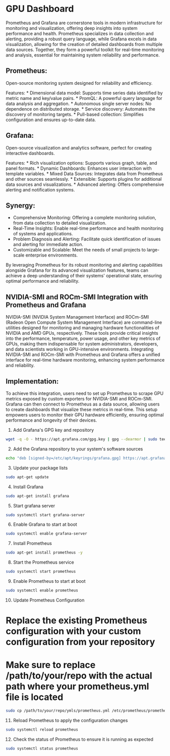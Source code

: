 # GPU Dashboard
Prometheus and Grafana are cornerstone tools in modern infrastructure for monitoring and visualization, offering deep 
insights into system performance and health. Prometheus specializes in data collection and alerting, providing a robust 
query language, while Grafana excels in data visualization, allowing for the creation of detailed dashboards from 
multiple data sources. Together, they form a powerful toolkit for real-time monitoring and analysis, essential for 
maintaining system reliability and performance.

## Prometheus:
Open-source monitoring system designed for reliability and efficiency.

Features:
      * Dimensional data model: Supports time series data identified by metric name and key/value pairs.
      * PromQL: A powerful query language for data analysis and aggregation.
      * Autonomous single server nodes: No dependence on distributed storage.
      * Service discovery: Automates the discovery of monitoring targets.
      * Pull-based collection: Simplifies configuration and ensures up-to-date data.

## Grafana:
Open-source visualization and analytics software, perfect for creating interactive dashboards.

Features:
      * Rich visualization options: Supports various graph, table, and panel formats.
      * Dynamic Dashboards: Enhances user interaction with template variables.
      * Mixed Data Sources: Integrates data from Prometheus and other sources seamlessly.
      * Extensible: Supports plugins for additional data sources and visualizations.
      * Advanced alerting: Offers comprehensive alerting and notification systems.

## Synergy:

  * Comprehensive Monitoring: Offering a complete monitoring solution, from data collection to detailed visualization.
  * Real-Time Insights: Enable real-time performance and health monitoring of systems and applications.
  * Problem Diagnosis and Alerting: Facilitate quick identification of issues and alerting for immediate action.
  * Customizable and Scalable: Meet the needs of small projects to large-scale enterprise environments.

By leveraging Prometheus for its robust monitoring and alerting capabilities alongside Grafana for its advanced 
visualization features, teams can achieve a deep understanding of their systems' operational state, ensuring optimal 
performance and reliability.

## NVIDIA-SMI and ROCm-SMI Integration with Prometheus and Grafana

NVIDIA-SMI (NVIDIA System Management Interface) and ROCm-SMI (Radeon Open Compute System Management Interface) are 
command-line utilities designed for monitoring and managing hardware functionalities of NVIDIA and AMD GPUs, 
respectively. These tools provide critical insights into the performance, temperature, power usage, and other key 
metrics of GPUs, making them indispensable for system administrators, developers, and data scientists working in 
GPU-intensive environments. Integrating NVIDIA-SMI and ROCm-SMI with Prometheus and Grafana offers a unified interface 
for real-time hardware monitoring, enhancing system performance and reliability.

## Implementation:

To achieve this integration, users need to set up Prometheus to scrape GPU metrics exposed by custom exporters for 
NVIDIA-SMI and ROCm-SMI. Grafana can then connect to Prometheus as a data source, allowing users to create dashboards 
that visualize these metrics in real-time. This setup empowers users to monitor their GPU hardware efficiently, ensuring
optimal performance and longevity of their devices.

1. Add Grafana's GPG key and repository
```bash
wget -q -O - https://apt.grafana.com/gpg.key | gpg --dearmor | sudo tee /etc/apt/keyrings/grafana.gpg > /dev/null
```

2. Add the Grafana repository to your system's software sources
```bash
echo "deb [signed-by=/etc/apt/keyrings/grafana.gpg] https://apt.grafana.com stable main" | sudo tee -a /etc/apt/sources.list.d/grafana.list
```

3. Update your package lists
```bash
sudo apt-get update
```

4. Install Grafana
```bash
sudo apt-get install grafana
```

5. Start grafana server
```bash
sudo systemctl start grafana-server
```

6. Enable Grafana to start at boot
```bash
sudo systemctl enable grafana-server
```

7. Install Prometheus
```bash
sudo apt-get install prometheus -y
```

8. Start the Prometheus service
```bash
sudo systemctl start prometheus
```

9. Enable Prometheus to start at boot
```bash
sudo systemctl enable prometheus
```

10. Update Prometheus Configuration
# Replace the existing Prometheus configuration with your custom configuration from your repository
# Make sure to replace /path/to/your/repo with the actual path where your prometheus.yml file is located
```bash
sudo cp /path/to/your/repo/ymls/prometheus.yml /etc/prometheus/prometheus.yml
```

11. Reload Prometheus to apply the configuration changes
```bash
sudo systemctl reload prometheus
```

12. Check the status of Prometheus to ensure it is running as expected
```bash
sudo systemctl status prometheus
```
